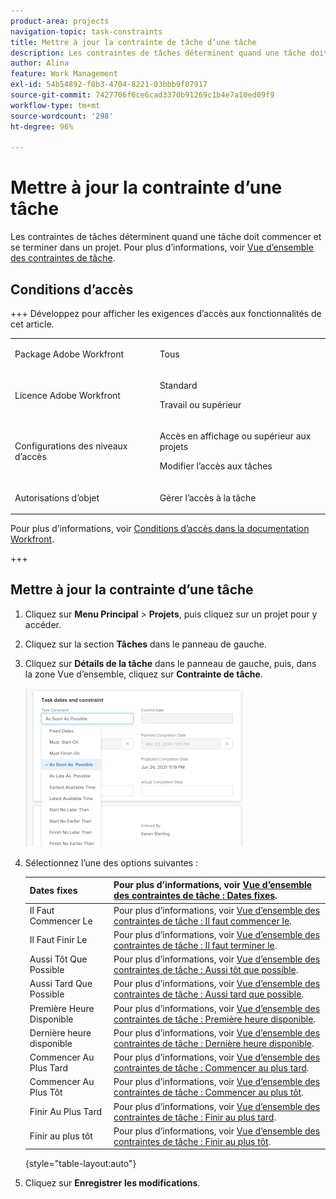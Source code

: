 ```yaml
---
product-area: projects
navigation-topic: task-constraints
title: Mettre à jour la contrainte de tâche d’une tâche
description: Les contraintes de tâches déterminent quand une tâche doit commencer et se terminer dans un projet. Pour plus d’informations, voir Vue d’ensemble des contraintes de tâche.
author: Alina
feature: Work Management
exl-id: 54b54892-f8b3-4704-8221-03bbb9f07917
source-git-commit: 7427706f6ce6cad3370b91269c1b4e7a10ed09f9
workflow-type: tm+mt
source-wordcount: '298'
ht-degree: 96%

---
```


# Mettre à jour la contrainte d’une tâche

Les contraintes de tâches déterminent quand une tâche doit commencer et se terminer dans un projet. Pour plus d’informations, voir [Vue d’ensemble des contraintes de tâche](../../../manage-work/tasks/task-constraints/task-constraint-overview.md).

## Conditions d’accès

+++ Développez pour afficher les exigences d’accès aux fonctionnalités de cet article. 

<table style="table-layout:auto"> 
 <col> 
 <col> 
 <tbody> 
  <tr> 
   <td role="rowheader">Package Adobe Workfront</td> 
   <td> <p>Tous</p> </td> 
  </tr> 
  <tr> 
   <td role="rowheader">Licence Adobe Workfront</td> 
   <td><p>Standard</p> 
   <p>Travail ou supérieur</p> </td> 
  </tr> 
  <tr> 
   <td role="rowheader">Configurations des niveaux d’accès</td> 
   <td> <p>Accès en affichage ou supérieur aux projets</p> <p>Modifier l’accès aux tâches</p></td> 
  </tr> 
  <tr> 
   <td role="rowheader">Autorisations d’objet</td> 
   <td> <p>Gérer l’accès à la tâche</p></td> 
  </tr> 
 </tbody> 
</table>

Pour plus d’informations, voir [Conditions d’accès dans la documentation Workfront](/help/quicksilver/administration-and-setup/add-users/access-levels-and-object-permissions/access-level-requirements-in-documentation.md).

+++

<!--Old:

<table style="table-layout:auto"> 
 <col> 
 <col> 
 <tbody> 
  <tr> 
   <td role="rowheader">Adobe Workfront plan*</td> 
   <td> <p>Any </p> </td> 
  </tr> 
  <tr> 
   <td role="rowheader">Adobe Workfront license*</td> 
   <td> <p>Work or higher</p> </td> 
  </tr> 
  <tr> 
   <td role="rowheader">Access level configurations*</td> 
   <td> <p>View or higher access to Projects</p> <p>Edit access to Tasks</p> <p>Note: If you still don't have access, ask your Workfront administrator if they set additional restrictions in your access level. For information on how a Workfront administrator can modify your access level, see <a href="../../../administration-and-setup/add-users/configure-and-grant-access/create-modify-access-levels.md" class="MCXref xref">Create or modify custom access levels</a>.</p> </td> 
  </tr> 
  <tr> 
   <td role="rowheader">Object permissions</td> 
   <td> <p>Manage access to the task </p> <p>For information on requesting additional access, see <a href="../../../workfront-basics/grant-and-request-access-to-objects/request-access.md" class="MCXref xref">Request access to objects </a>.</p> </td> 
  </tr> 
 </tbody> 
</table>-->

## Mettre à jour la contrainte d’une tâche

1. Cliquez sur **Menu Principal** > **Projets**, puis cliquez sur un projet pour y accéder.
1. Cliquez sur la section **Tâches** dans le panneau de gauche.
1. Cliquez sur **Détails de la tâche** dans le panneau de gauche, puis, dans la zone Vue d’ensemble, cliquez sur **Contrainte de tâche**.

   ![](assets/task-constraint-all-options-in-overview-350x254.png)

1. Sélectionnez l’une des options suivantes :

   | Dates fixes | Pour plus d’informations, voir [Vue d’ensemble des contraintes de tâche : Dates fixes](../../../manage-work/tasks/task-constraints/fixed-dates.md). |
   |---|---|
   | Il Faut Commencer Le | Pour plus d’informations, voir [Vue d’ensemble des contraintes de tâche : Il faut commencer le](../../../manage-work/tasks/task-constraints/must-start-on.md). |
   | Il Faut Finir Le | Pour plus d’informations, voir [Vue d’ensemble des contraintes de tâche : Il faut terminer le](../../../manage-work/tasks/task-constraints/must-finish-on.md). |
   | Aussi Tôt Que Possible | Pour plus d’informations, voir [Vue d’ensemble des contraintes de tâche : Aussi tôt que possible](../../../manage-work/tasks/task-constraints/as-soon-as-possible.md). |
   | Aussi Tard Que Possible | Pour plus d’informations, voir [Vue d’ensemble des contraintes de tâche : Aussi tard que possible](../../../manage-work/tasks/task-constraints/as-late-as-possible.md). |
   | Première Heure Disponible | Pour plus d’informations, voir [Vue d’ensemble des contraintes de tâche : Première heure disponible](../../../manage-work/tasks/task-constraints/earliest-available-time.md). |
   | Dernière heure disponible | Pour plus d’informations, voir [Vue d’ensemble des contraintes de tâche : Dernière heure disponible](../../../manage-work/tasks/task-constraints/latest-available-time.md). |
   | Commencer Au Plus Tard | Pour plus d’informations, voir [Vue d’ensemble des contraintes de tâche : Commencer au plus tard](../../../manage-work/tasks/task-constraints/start-no-later-than.md). |
   | Commencer Au Plus Tôt | Pour plus d’informations, voir [Vue d’ensemble des contraintes de tâche : Commencer au plus tôt](../../../manage-work/tasks/task-constraints/start-no-earlier-than.md). |
   | Finir Au Plus Tard | Pour plus d’informations, voir [Vue d’ensemble des contraintes de tâche : Finir au plus tard](../../../manage-work/tasks/task-constraints/finish-no-later-than.md). |
   | Finir au plus tôt | Pour plus d’informations, voir [Vue d’ensemble des contraintes de tâche : Finir au plus tôt](../../../manage-work/tasks/task-constraints/finish-no-earlier-than.md). |

   {style="table-layout:auto"}

1. Cliquez sur **Enregistrer** **les modifications**.

 
